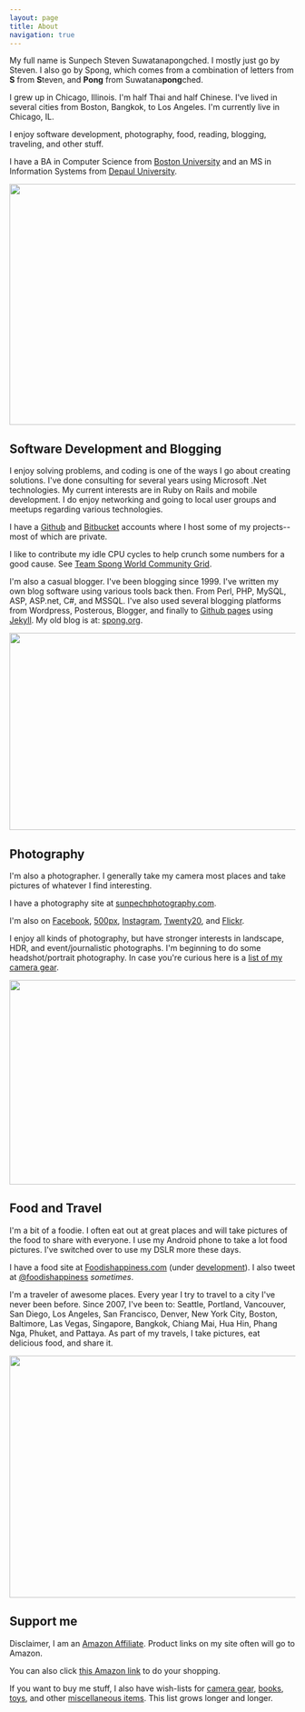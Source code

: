 ```yaml
---
layout: page
title: About
navigation: true
---
```


My full name is Sunpech Steven Suwatanapongched. I mostly just go by Steven. I also go by Spong, which comes from a combination of letters from <b>S</b> from <b>S</b>teven, and <b>Pong</b> from Suwatana<b>pong</b>ched.

I grew up in Chicago, Illinois. I'm half Thai and half Chinese. I've lived in several cities from Boston, Bangkok, to Los Angeles. I'm currently live in Chicago, IL. <br />

I enjoy software development, photography, food, reading, blogging, traveling, and other stuff. <br />

I have a BA in Computer Science from <a href="http://www.bu.edu/">Boston University</a> and an MS in Information Systems from <a href="http://www.depaul.edu/">Depaul University</a>.

<img border="0" height="424" src="http://2.bp.blogspot.com/-98dl07cNMA8/UYorD3dTaGI/AAAAAAABcao/B3EdQGBSCE4/s640/2011-04-19+at+19-23-20.jpg" width="640" />

<h2>Software Development and Blogging</h2>
I enjoy solving problems, and coding is one of the ways I go about creating solutions. I've done consulting for several years using Microsoft .Net technologies. My current interests are in Ruby on Rails and mobile development. I do enjoy networking and going to local user groups and meetups regarding various technologies.

I have a <a href="http://github.com/sunpech">Github</a> and <a href="http://bitbucket.org/sunpech">Bitbucket</a> accounts where I host some of my projects-- most of which are private.<br />

I like to contribute my idle CPU cycles to help crunch some numbers for a good cause. See <a href="http://www.sunpech.com/p/team-spong-wcg_01.html">Team Spong World Community Grid</a>.<br />

I'm also a casual blogger. I've been blogging since 1999. I've written my own blog software using various tools back then. From Perl, PHP, MySQL, ASP, ASP.net, C#, and MSSQL. I've also used several blogging platforms from Wordpress, Posterous, Blogger, and finally to <a href="https://pages.github.com/">Github pages</a> using <a href="jekyllrb.com">Jekyll</a>. My old blog is at: <a href="http://spong.org/">spong.org</a>.

<img border="0" height="347" src="http://3.bp.blogspot.com/-3OJfCx4Bk1E/UYrLku_Ma5I/AAAAAAABcbE/0whmJZNlqLg/s640/technology_collage.jpg" width="640" />

<h2>Photography</h2>
I'm also a photographer. I generally take my camera most places and take pictures of whatever I find interesting.

I have a photography site at <a href="http://sunpechphotography.com/">sunpechphotography.com</a>.

I'm also on <a href="https://www.facebook.com/SunpechPhotography">Facebook</a>, <a href="http://500px.com/">500px</a>, <a href="http://www.instagram.com/sunpechphoto">Instagram</a>, <a href="http://www.twenty20.com/sunpech">Twenty20</a>, and <a href="http://www.flickr.com/photos/sunpech/">Flickr</a>.

I enjoy all kinds of photography, but have stronger interests in landscape, HDR, and event/journalistic photographs. I'm beginning to do some headshot/portrait photography. In case you're curious here is a </span><a href="http://www.sunpech.com/p/my-camera-gear.html">list of my camera gear</a>.

<img border="0" height="360" src="http://4.bp.blogspot.com/-2EVzL7RoP7o/Us8C1EVO0WI/AAAAAAABly4/xWQXxmc-EHQ/s1600/2014-01-08+at+21-37-31.jpg" width="640" />

<h2>Food and Travel</h2>
I'm a bit of a foodie. I often eat out at great places and will take pictures of the food to share with everyone. I use my Android phone to take a lot food pictures. I've switched over to use my DSLR more these days.

I have a food site at <a href="http://www.foodishappiness.com/">Foodishappiness.com</a> (under <a href="http://alpha.foodishappiness.com/">development</a>). I also tweet at <a href="http://twitter.com/foodishappiness">@foodishappiness</a> <i>sometimes</i>.<br />

I'm a traveler of awesome places. Every year I try to travel to a city I've never been before. Since 2007, I've been to: Seattle, Portland, Vancouver, San Diego, Los Angeles, San Francisco, Denver, New York City, Boston, Baltimore, Las Vegas, Singapore, Bangkok, Chiang Mai, Hua Hin, Phang Nga, Phuket, and Pattaya. As part of my travels, I take pictures, eat delicious food, and share it.

<img border="0" height="426" src="http://2.bp.blogspot.com/-RwBqdl1YyFk/UPYLjtOxgyI/AAAAAAABYQ0/6Pl_UTb_ods/s1600/Best+Pictures+of+2012.jpg" width="640" />

<h2>Support me</h2>
Disclaimer, I am an <a href="https://affiliate-program.amazon.com/">Amazon Affiliate</a>. Product links on my site often will go to Amazon.

You can also click <a href="www.amazon.com/?&tag=sunpech-20&camp=216797&creative=394545&linkCode=ur1&adid=0ZFPJ55TZ4HA30WVQBCS&&ref-refURL=http%3A%2F%2Fwww.sunpech.com%2F">this Amazon link</a> to do your shopping.

If you want to buy me stuff, I also have wish-lists for <a href="http://www.amazon.com/registry/wishlist/14T7IX6RACNRU/ref=cm_sw_r_tw_ws_UjGvpb1PWADA4">camera gear</a>, <a href="http://www.amazon.com/registry/wishlist/1KCZ0Q93IFYZ2/ref=cm_sw_r_tw_ws_klGvpb0G5CRRK">books</a>, <a href="http://www.amazon.com/gp/registry/wishlist/1UQZNDJCF191Q/ref=topnav_lists_4">toys</a>, and other <a href="http://www.amazon.com/registry/wishlist/L00UXFFE0OIB/ref=cm_sw_r_tw_ws_IlGvpb0RN01CK">miscellaneous items</a>. This list grows longer and longer.

